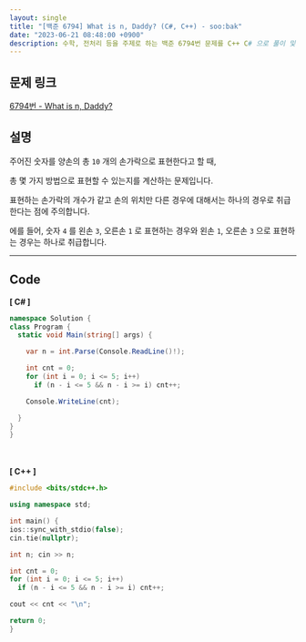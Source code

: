 ```yaml
---
layout: single
title: "[백준 6794] What is n, Daddy? (C#, C++) - soo:bak"
date: "2023-06-21 08:48:00 +0900"
description: 수학, 전처리 등을 주제로 하는 백준 6794번 문제를 C++ C# 으로 풀이 및 해설
---
```


## 문제 링크
  [6794번 - What is n, Daddy?](https://www.acmicpc.net/problem/6794)

## 설명
주어진 숫자를 양손의 총 `10` 개의 손가락으로 표현한다고 할 때, <br>

총 몇 가지 방법으로 표현할 수 있는지를 계산하는 문제입니다. <br>

표현하는 손가락의 개수가 같고 손의 위치만 다른 경우에 대해서는 하나의 경우로 취급한다는 점에 주의합니다. <br>

에를 들어, 숫자 `4` 를 왼손 `3`, 오른손 `1` 로 표현하는 경우와 왼손 `1`, 오른손 `3` 으로 표현하는 경우는 하나로 취급합니다. <br>

- - -

## Code
<b>[ C# ] </b>
<br>

  ```c#
namespace Solution {
  class Program {
    static void Main(string[] args) {

      var n = int.Parse(Console.ReadLine()!);

      int cnt = 0;
      for (int i = 0; i <= 5; i++)
        if (n - i <= 5 && n - i >= i) cnt++;

      Console.WriteLine(cnt);

    }
  }
}
  ```
<br><br>
<b>[ C++ ] </b>
<br>

  ```c++
#include <bits/stdc++.h>

using namespace std;

int main() {
  ios::sync_with_stdio(false);
  cin.tie(nullptr);

  int n; cin >> n;

  int cnt = 0;
  for (int i = 0; i <= 5; i++)
    if (n - i <= 5 && n - i >= i) cnt++;

  cout << cnt << "\n";

  return 0;
}
  ```
